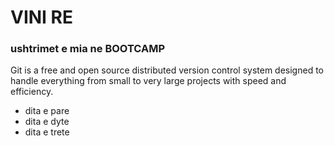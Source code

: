 # VINI RE
### ushtrimet e mia ne BOOTCAMP

Git is a free and open source distributed version control system designed to handle everything from small to very large projects with speed and efficiency.

* dita e pare
* dita e dyte
* dita e trete